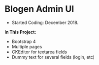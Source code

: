 # Blogen Admin UI

- Started Coding: December 2018.

<b>In This Project:</b>
- Bootstrap 4
- Multiple pages
- CKEditor for textarea fields
- Dummy text for several fields (login, etc)